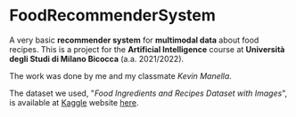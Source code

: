 # FoodRecommenderSystem
A very basic **recommender system** for **multimodal data** about food recipes. This is a project for the **Artificial Intelligence** course at **Università degli Studi di Milano Bicocca** (a.a. 2021/2022).

The work was done by me and my classmate *Kevin Manella*.

The dataset we used, "*Food Ingredients and Recipes Dataset with Images*", is available at [Kaggle](https://www.kaggle.com/) website [here](https://www.kaggle.com/datasets/pes12017000148/food-ingredients-and-recipe-dataset-with-images).
